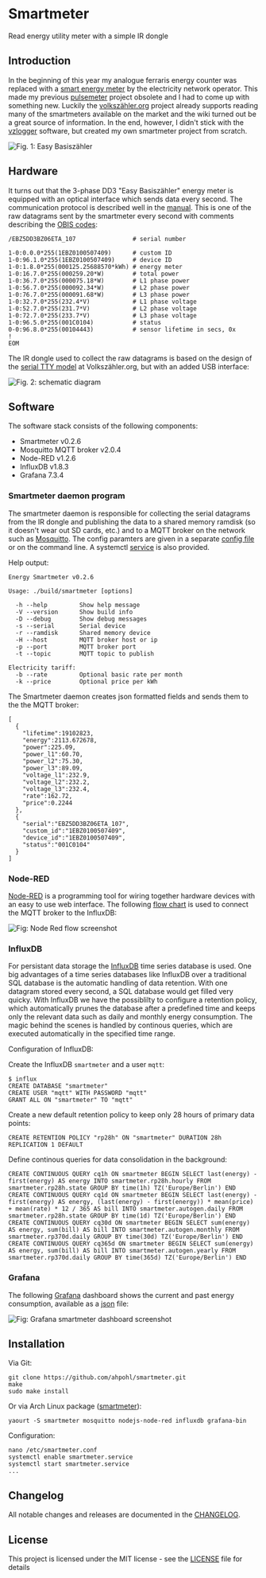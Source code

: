 # Smartmeter

Read energy utility meter with a simple IR dongle

## Introduction

In the beginning of this year my analogue ferraris energy counter was replaced with a [smart energy meter][1] by the electricity network operator. This made my previous [pulsemeter][2] project obsolete and I had to come up with something new. Luckily the [volkszähler.org][3] project already supports reading many of the smartmeters available on the market and the wiki turned out be a great source of information. In the end, however, I didn't stick with the [vzlogger][4] software, but created my own smartmeter project from scratch.

![Fig. 1: Easy Basiszähler](resources/eBZ_DD3_image_small.png)

## Hardware

It turns out that the 3-phase DD3 "Easy Basiszähler" energy meter is equipped with an optical interface which sends data every second. The communication protocol is described well in the [manual](resources/ebz_manual.pdf). This is one of the raw datagrams sent by the smartmeter every second with comments describing the [OBIS codes][5]:

```
/EBZ5DD3BZ06ETA_107                # serial number

1-0:0.0.0*255(1EBZ0100507409)      # custom ID
1-0:96.1.0*255(1EBZ0100507409)     # device ID
1-0:1.8.0*255(000125.25688570*kWh) # energy meter
1-0:16.7.0*255(000259.20*W)        # total power 
1-0:36.7.0*255(000075.18*W)        # L1 phase power
1-0:56.7.0*255(000092.34*W)        # L2 phase power
1-0:76.7.0*255(000091.68*W)        # L3 phase power
1-0:32.7.0*255(232.4*V)            # L1 phase voltage
1-0:52.7.0*255(231.7*V)            # L2 phase voltage
1-0:72.7.0*255(233.7*V)            # L3 phase voltage
1-0:96.5.0*255(001C0104)           # status
0-0:96.8.0*255(00104443)           # sensor lifetime in secs, 0x
!
EOM
```

The IR dongle used to collect the raw datagrams is based on the design of the [serial TTY model][6] at Volkszähler.org, but with an added USB interface:

![Fig. 2: schematic diagram](resources/IR-dongle_schematic.png)

## Software

The software stack consists of the following components:
- Smartmeter v0.2.6
- Mosquitto MQTT broker v2.0.4
- Node-RED v1.2.6
- InfluxDB v1.8.3
- Grafana 7.3.4

### Smartmeter daemon program

The smartmeter daemon is responsible for collecting the serial datagrams from the IR dongle and publishing the data to a shared memory ramdisk (so it doesn't wear out SD cards, etc.) and to a MQTT broker on the network such as [Mosquitto][7]. The config paramters are given in a separate [config file](resources/smartmeter.conf) or on the command line. A systemctl [service](resources/smartmeter.service) is also provided.

Help output:

```
Energy Smartmeter v0.2.6

Usage: ./build/smartmeter [options]

  -h --help         Show help message
  -V --version      Show build info
  -D --debug        Show debug messages
  -s --serial       Serial device
  -r --ramdisk      Shared memory device
  -H --host         MQTT broker host or ip
  -p --port         MQTT broker port
  -t --topic        MQTT topic to publish

Electricity tariff:
  -b --rate         Optional basic rate per month
  -k --price        Optional price per kWh
```

The Smartmeter daemon creates json formatted fields and sends them to the the MQTT broker: 
```
[
  {
    "lifetime":19102823,
    "energy":2113.672678,
    "power":225.09,
    "power_l1":60.70,
    "power_l2":75.30,
    "power_l3":89.09,
    "voltage_l1":232.9,
    "voltage_l2":232.2,
    "voltage_l3":232.4,
    "rate":162.72,
    "price":0.2244
  },
  {
    "serial":"EBZ5DD3BZ06ETA_107",
    "custom_id":"1EBZ0100507409",
    "device_id":"1EBZ0100507409",
    "status":"001C0104"
  }
]
```
### Node-RED

[Node-RED][8] is a programming tool for wiring together hardware devices with an easy to use web interface. The following [flow chart](resources/smartmeter-node-red.json) is used to connect the MQTT broker to the InfluxDB:

![Fig: Node Red flow screenshot](resources/node-red-flow-chart.png)


### InfluxDB

For persistant data storage the [InfluxDB][9] time series database is used. One big advantages of a time series databases like InfluxDB over a traditional SQL database is the automatic handling of data retention. With one datagram stored every second, a SQL database would get filled very quicky. With InfluxDB we have the possiblilty to configure a retention policy, which automatically prunes the database after a predefined time and keeps only the relevant data such as daily and monthly energy consumption. The magic behind the scenes is handled by continous queries, which are executed automatically in the specified time range.

Configuration of InfluxDB:

Create the InfluxDB `smartmeter` and a user `mqtt`:
```
$ influx
CREATE DATABASE "smartmeter"
CREATE USER "mqtt" WITH PASSWORD "mqtt"
GRANT ALL ON "smartmeter" TO "mqtt"
```
Create a new default retention policy to keep only 28 hours of primary data points:
```
CREATE RETENTION POLICY "rp28h" ON "smartmeter" DURATION 28h REPLICATION 1 DEFAULT
```
Define continous queries for data consolidation in the background:
```
CREATE CONTINUOUS QUERY cq1h ON smartmeter BEGIN SELECT last(energy) - first(energy) AS energy INTO smartmeter.rp28h.hourly FROM smartmeter.rp28h.state GROUP BY time(1h) TZ('Europe/Berlin') END
CREATE CONTINUOUS QUERY cq1d ON smartmeter BEGIN SELECT last(energy) - first(energy) AS energy, (last(energy) - first(energy)) * mean(price) + mean(rate) * 12 / 365 AS bill INTO smartmeter.autogen.daily FROM smartmeter.rp28h.state GROUP BY time(1d) TZ('Europe/Berlin') END
CREATE CONTINUOUS QUERY cq30d ON smartmeter BEGIN SELECT sum(energy) AS energy, sum(bill) AS bill INTO smartmeter.autogen.monthly FROM smartmeter.rp370d.daily GROUP BY time(30d) TZ('Europe/Berlin') END
CREATE CONTINUOUS QUERY cq365d ON smartmeter BEGIN SELECT sum(energy) AS energy, sum(bill) AS bill INTO smartmeter.autogen.yearly FROM smartmeter.rp370d.daily GROUP BY time(365d) TZ('Europe/Berlin') END
```

### Grafana

The following [Grafana][10] dashboard shows the current and past energy consumption, available as a [json](resources/grafana-dashboard.json) file:

![Fig: Grafana smartmeter dashboard screenshot](resources/grafana-dashboard.png)


## Installation

Via Git:
```
git clone https://github.com/ahpohl/smartmeter.git
make
sudo make install
```
Or via Arch Linux package ([smartmeter][11]):
```
yaourt -S smartmeter mosquitto nodejs-node-red influxdb grafana-bin
```

Configuration:
```
nano /etc/smartmeter.conf
systemctl enable smartmeter.service
systemctl start smartmeter.service
...
```

## Changelog

All notable changes and releases are documented in the [CHANGELOG](CHANGELOG.md).

## License

This project is licensed under the MIT license - see the [LICENSE](LICENSE) file for details

[1]: https://www.ebzgmbh.de/ "Elektronischer Basiszähler"
[2]: https://github.com/ahpohl/pulsemeter "Pulse energy meter with Arduino and simple LED sensor"
[3]: https://volkszaehler.org/ "volkszähler.org - Das Smartmeter für jeden"
[4]: https://wiki.volkszaehler.org/software/controller/vzlogger "vzlogger - a tool to read and log measurements"
[5]: https://www.promotic.eu/en/pmdoc/Subsystems/Comm/PmDrivers/IEC62056_OBIS.htm "Description of OBIS code for IEC 62056 standard protocol"
[6]: https://wiki.volkszaehler.org/hardware/controllers/ir-schreib-lesekopf-ttl-ausgang "IR-Schreib-Lesekopf, TTL-Interface"
[7]: https://mosquitto.org/ "Eclipse Mosquitto - An open source MQTT broker"
[8]: https://nodered.org/ "Node-RED - Low-code programming for event-driven applications"
[9]: https://www.influxdata.com/ "InfluxDB: Purpose-Built Open Source Time Series Database"
[10]: https://grafana.com/ "Grafana: The open observability platform | Grafana Labs"
[11]: https://aur.archlinux.org/packages/smartmeter "Smartmeter Arch Linux package"

